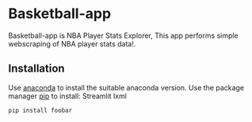 # Basketball-app

Basketball-app is NBA Player Stats Explorer, This app performs simple webscraping of NBA player stats data!.

## Installation
Use [anaconda](https://anaconda.org/anaconda/readme_renderer) to install the suitable anaconda version.
Use the package manager [pip](https://pip.pypa.io/en/stable/) to install:
Streamlit
lxml

```bash
pip install foobar
```
